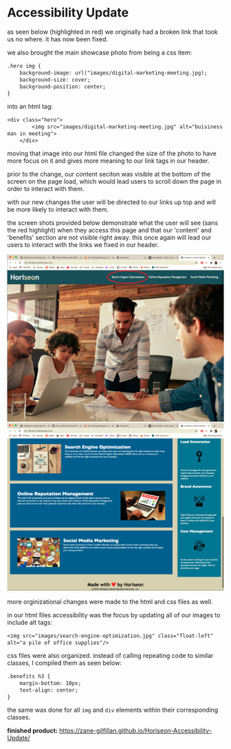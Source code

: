 # Accessibility Update 

as seen below (highlighted in red) we originally had a broken link that took us no where. it has now been fixed.

we also brought the main showcase photo from being a css item:
```
.hero img {
    background-image: url("images/digital-marketing-meeting.jpg);
    background-size: cover;
    background-position: center;
}    
```
into an html tag:
```
<div class="hero">
        <img src="images/digital-marketing-meeting.jpg" alt="buisiness man in meeting"> 
    </div> 
```
moving that image into our html file changed the size of the photo to have more focus on it and gives more meaning to our link tags in our header.

prior to the change, our content seciton was visible at the bottom of the screen on the page load, which would lead users to scroll down the page in order to interact with them.

with our new changes the user will be directed to our links up top and will be more likely to interact with them.

the screen shots provided below demonstrate what the user will see (sans the red highlight) when they access this page and that our 'content' and 'benefits' section are not visible right away. this once again will lead our users to interact with the links we fixed in our header. 

![alt text](images/app-change-1.png)
![alt text](images/app-change-2.png)

more orginizational changes were made to the html and css files as well.

in our html files accessibility was the focus by updating all of our images to include alt tags:

```
<img src="images/search-engine-optimization.jpg" class="float-left" alt="a pile of office supplies"/>
```
css files were also organized. instead of calling repeating code to similar classes, I compiled them as seen below:

```
.benefits h3 {
    margin-bottom: 10px;
    text-align: center;
}
```

the same was done for all ```img``` and ```div``` elements within their corresponding classes. 



<strong>finished product:</strong> https://zane-gilfillan.github.io/Horiseon-Accessibility-Update/



